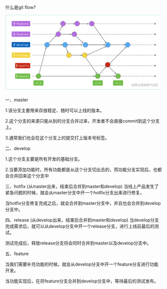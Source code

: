 什么是git flow?

![](img/1.png)



一、master

1.该分支主要用来存放稳定、随时可以上线的版本。

2.这个分支的来源只能从别的分支合并过来，开发者不会直接commit到这个分支上。

3.通常我们也会在这个分支上的提交打上版本号标签。


二、develop

1.这个分支主要是所有开发的基础分支。

2.当要添加功能时，所有功能都是从这个分支切出去的，而功能分支实现后，也都会合并回来这个分支中


三、hotfix (从master出来，结束后合并到master和develop)
当线上产品发生了紧急问题的时候，就会从master分支中开一个hotfix分支出来进行修复。

当hotfix分支修复完成之后，就会合并到master分支中，并且也会合并到develop分支中。


四、release (从develop出来，结束后合并到master和develop)
当develop分支完成需求后，就可以从develop分支中开一个release分支，进行上线前最后的测试。

测试完成后，释放release分支将会同时合并到master以及develop分支中。

五、feature

当我们需要补充功能的时候，就会从develop分支中开一个feature分支进行功能开发。

当功能实现后，在将feature分支合并到develop分支中，等待最后的测试发布。